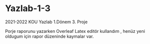 # Yazlab-1-3
2021-2022 KOU Yazlab 1.Dönem 3. Proje 

Porje raporunu yazarken Overleaf Latex editör kullandım , henüz yeni oldugum için rapor düzeninde kaymalar var.  
